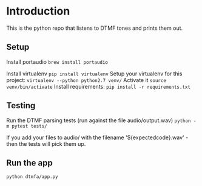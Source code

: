 # Introduction

This is the python repo that listens to DTMF tones and prints them out.


## Setup

Install portaudio
`brew install portaudio`

Install virtualenv
`pip install virtualenv`
Setup your virtualenv for this project:
`virtualenv --python python2.7 venv/`
Activate it
`source venv/bin/activate`
Install requirements:
`pip install -r requirements.txt`

## Testing

Run the DTMF parsing tests (run against the file audio/output.wav)
`python -m pytest tests/`

If you add your files to audio/ with the filename '${expectedcode}.wav' - then the tests will pick them up.

## Run the app

`python dtmfa/app.py`
